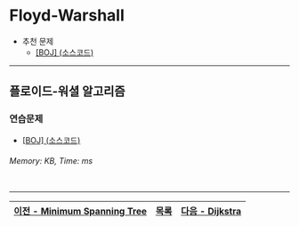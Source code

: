 # Floyd-Warshall
* 추천 문제
    * [[BOJ] ](https://www.acmicpc.net/problem/) [(소스코드)](./src/.cpp)
---

## 플로이드-워셜 알고리즘

### 연습문제
* [[BOJ] ](https://www.acmicpc.net/problem/) [(소스코드)](./src/.cpp)
###### Memory:  KB, Time:  ms
```c++
```

---
|[이전 - Minimum Spanning Tree](/mst/)|[목록](https://github.com/RyanJeong/CP#index)|[다음 - Dijkstra](/dijkstra/)|
|-|-|-|
